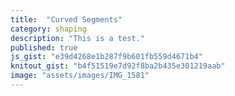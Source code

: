 ```yaml
---
title:  "Curved Segments"
category: shaping
description: "This is a test."
published: true
js_gist: "e39d4268e1b287f9b601fb559d4671b4"
knitout_gist: "b4f51519e7d92f8ba2b435e301219aab"
image: "assets/images/IMG_1581"
---
```

